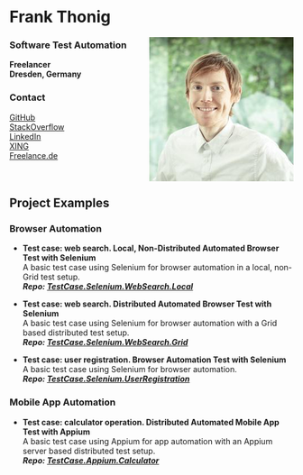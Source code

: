 &nbsp;  
# Frank Thonig

<img align="right" src="/img/Profile.jpg" />

### Software Test Automation
**Freelancer**  
**Dresden, Germany**

### Contact

[GitHub](https://github.com/FrankThonig)  
[StackOverflow](http://stackoverflow.com/cv/frankthonig)  
[LinkedIn](https://www.linkedin.com/in/frank-thonig-9185079b)  
[XING](https://www.xing.com/profile/Frank_Thonig)  
[Freelance.de](https://www.freelance.de/Freiberufler/99591/highlight=frank,thonig)  
&nbsp;  
&nbsp;  
## Project Examples

### Browser Automation

- **Test case: web search. Local, Non-Distributed Automated Browser Test with Selenium**  
  A basic test case using Selenium for browser automation in a local, non-Grid test setup.  
   **_Repo: [TestCase.Selenium.WebSearch.Local](https://github.com/FrankThonig/TestCase.Selenium.WebSearch.Local)_** 

- **Test case: web search. Distributed Automated Browser Test with Selenium**  
  A basic test case using Selenium for browser automation with a Grid based distributed test setup.  
   **_Repo: [TestCase.Selenium.WebSearch.Grid](https://github.com/FrankThonig/TestCase.Selenium.WebSearch.Grid)_** 

- **Test case: user registration. Browser Automation Test with Selenium**  
  A basic test case using Selenium for browser automation.  
   **_Repo: [TestCase.Selenium.UserRegistration](https://github.com/FrankThonig/TestCase.Selenium.UserRegistration)_** 

### Mobile App Automation

- **Test case: calculator operation. Distributed Automated Mobile App Test with Appium**  
  A basic test case using Appium for app automation with an Appium server based distributed test setup.  
   **_Repo: [TestCase.Appium.Calculator](https://github.com/FrankThonig/TestCase.Appium.Calculator)_** 
